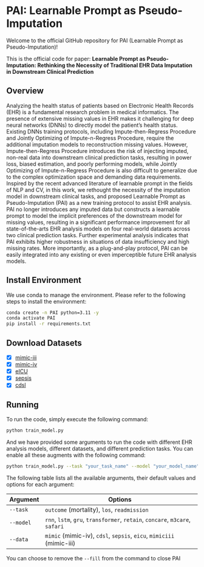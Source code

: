 # PAI: Learnable Prompt as Pseudo-Imputation

Welcome to the official GitHub repository for PAI (Learnable Prompt as Pseudo-Imputation)!

This is the official code for paper: **Learnable Prompt as Pseudo-Imputation: Rethinking the Necessity of Traditional EHR Data Imputation in Downstream Clinical Prediction**

## Overview

Analyzing the health status of patients based on Electronic Health Records (EHR) is a fundamental research problem in medical informatics. The presence of extensive missing values in EHR makes it challenging for deep neural networks (DNNs) to directly model the patient’s health status. Existing DNNs training protocols, including Impute-then-Regress Procedure and Jointly Optimizing of Impute-n-Regress Procedure, require the additional imputation models to reconstruction missing values. However, Impute-then-Regress Procedure introduces the risk of injecting imputed, non-real data into downstream clinical prediction tasks, resulting in power loss, biased estimation, and poorly performing models, while Jointly Optimizing of Impute-n-Regress Procedure is also difficult to generalize due to the complex optimization space and demanding data requirements. Inspired by the recent advanced literature of learnable prompt in the fields of NLP and CV, in this work, we rethought the necessity of the imputation model in downstream clinical tasks, and proposed Learnable Prompt as Pseudo-Imputation (PAI) as a new training protocol to assist EHR analysis. PAI no longer introduces any imputed data but constructs a learnable prompt to model the implicit preferences of the downstream model for missing values, resulting in a significant performance improvement for all state-of-the-arts EHR analysis models on four real-world datasets across two clinical prediction tasks. Further experimental analysis indicates that PAI exhibits higher robustness in situations of data insufficiency and high missing rates. More importantly, as a plug-and-play protocol, PAI can be easily integrated into any existing or even imperceptible future EHR analysis models.

## Install Environment

We use conda to manage the environment.
Please refer to the following steps to install the environment:

```sh
conda create -n PAI python=3.11 -y
conda activate PAI
pip install -r requirements.txt
```

## Download Datasets

- [x] [mimic-iii](https://physionet.org/content/mimiciii/1.4/)
- [x] [mimic-iv](https://www.physionet.org/content/mimiciv/2.2/)
- [x] [eICU](https://physionet.org/content/eicu-crd/2.0/)
- [x] [sepsis](https://physionet.org/content/challenge-2019/1.0.0/)
- [x] [cdsl](https://www.hmhospitales.com/prensa/notas-de-prensa/comunicado-covid-data-save-lives) 

## Running

To run the code, simply execute the following command:

```sh
python train_model.py
```

And we have provided some arguments to run the code with different EHR analysis models, different datasets, and different prediction tasks. You can enable all these augments with the following command:

```sh
python train_model.py --task "your_task_name" --model "your_model_name" --data "your_dataset_name" --fill
```

The following table lists all the available arguments, their default values and options for each argument:

| Argument | Options |
|---|---|
| `--task` | `outcome` (mortality), `los`, `readmission` |
| `--model` | `rnn`, `lstm`, `gru`, `transformer`, `retain`, `concare`, `m3care`, `safari` |
| `--data` | `mimic` (mimic-iv), `cdsl`, `sepsis`, `eicu`, `mimiciii` (mimic-iii) |

You can choose to remove the `--fill` from the command to close PAI





